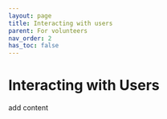 ```yaml
---
layout: page
title: Interacting with users
parent: For volunteers
nav_order: 2
has_toc: false
---
```


# Interacting with Users

add content
